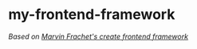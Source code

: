 # my-frontend-framework

*Based on <a href="https://github.com/mfrachet/create-frontend-framework" target="_blank" rel="noopener noreferrer">Marvin Frachet's create frontend framework</a>*
